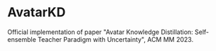 # AvatarKD
Official implementation of paper "Avatar Knowledge Distillation: Self-ensemble Teacher Paradigm with Uncertainty", ACM MM 2023.
